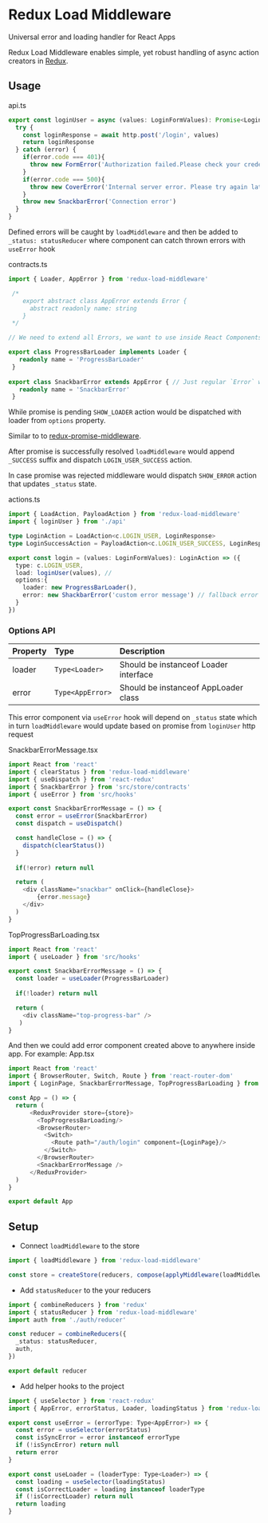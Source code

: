 # Redux Load Middleware
Universal error and loading handler for React Apps

Redux Load Middleware enables simple, yet robust handling of async action creators in [Redux](http://redux.js.org). 

## Usage

api.ts
```typescript
export const loginUser = async (values: LoginFormValues): Promise<LoginResponse> => {
  try {
    const loginResponse = await http.post('/login', values)
    return loginResponse
  } catch (error) {
    if(error.code === 401){
      throw new FormError('Authorization failed.Please check your credentials')
    }
    if(error.code === 500){
      throw new CoverError('Internal server error. Please try again later')
    }
    throw new SnackbarError('Connection error')  
  }
}
```

Defined errors will be caught by `loadMiddleware` and then be added to `_status: statusReducer` where component can catch thrown errors with `useError` hook

contracts.ts
```typescript
import { Loader, AppError } from 'redux-load-middleware'

 /*
    export abstract class AppError extends Error {
      abstract readonly name: string
    }
 */

// We need to extend all Errors, we want to use inside React Components, from AppError because loadMiddleware would check if it instanceOf AppError

export class ProgressBarLoader implements Loader {
   readonly name = 'ProgressBarLoader'
 }
 
export class SnackbarError extends AppError { // Just regular `Error` with name added
   readonly name = 'SnackbarError'
 }
```

While promise is pending `SHOW_LOADER` action would be dispatched with loader from `options` property.

Similar to to [redux-promise-middleware](https://github.com/pburtchaell/redux-promise-middleware).

After promise is successfully resolved `loadMiddleware` would append `_SUCCESS` suffix and dispatch `LOGIN_USER_SUCCESS` action.

In case promise was rejected middleware would dispatch  `SHOW_ERROR` action that updates `_status` state.


actions.ts
```typescript
import { LoadAction, PayloadAction } from 'redux-load-middleware'
import { loginUser } from './api'

type LoginAction = LoadAction<c.LOGIN_USER, LoginResponse>
type LoginSuccessAction = PayloadAction<c.LOGIN_USER_SUCCESS, LoginResponse>

export const login = (values: LoginFormValues): LoginAction => ({
  type: c.LOGIN_USER,
  load: loginUser(values), // 
  options:{
    loader: new ProgressBarLoader(),
    error: new ShackbarError('custom error message') // fallback error in case general Error was thrown
  }
})
```

### Options API
| Property        | Type                 | Description                           |
| -------------   |:-------------        |:-------------                         |
| loader          |```Type<Loader>```    | Should be instanceof Loader interface |
| error           | ```Type<AppError>``` | Should be instanceof AppLoader class  |

This error component via `useError` hook will depend on `_status` state which in turn `loadMiddleware` would update based on promise from `loginUser` http request

SnackbarErrorMessage.tsx
```typescript jsx
import React from 'react'
import { clearStatus } from 'redux-load-middleware'
import { useDispatch } from 'react-redux'
import { SnackbarError } from 'src/store/contracts'
import { useError } from 'src/hooks'

export const SnackbarErrorMessage = () => {
  const error = useError(SnackbarError)
  const dispatch = useDispatch()

  const handleClose = () => {
    dispatch(clearStatus())
  }
  
  if(!error) return null

  return (
    <div className="snackbar" onClick={handleClose}>
        {error.message}
    </div>
  )
}
```

TopProgressBarLoading.tsx
```typescript jsx
import React from 'react'
import { useLoader } from 'src/hooks'

export const SnackbarErrorMessage = () => {
  const loader = useLoader(ProgressBarLoader)
  
  if(!loader) return null

  return (
    <div className="top-progress-bar" />
   )
}
```

And then we could add error component created above to anywhere inside app. For example:
App.tsx
```typescript jsx
import React from 'react'
import { BrowserRouter, Switch, Route } from 'react-router-dom'
import { LoginPage, SnackbarErrorMessage, TopProgressBarLoading } from 'src/components'

const App = () => {
  return (
      <ReduxProvider store={store}>
        <TopProgressBarLoading/>
        <BrowserRouter>
          <Switch>
            <Route path="/auth/login" component={LoginPage}/>
          </Switch>
        </BrowserRouter>
        <SnackbarErrorMessage />
      </ReduxProvider>
  )
}

export default App
```


## Setup
- Connect `loadMiddleware` to the store
```typescript
import { loadMiddleware } from 'redux-load-middleware'

const store = createStore(reducers, compose(applyMiddleware(loadMiddleware)))
```
- Add `statusReducer` to the your reducers
```typescript
import { combineReducers } from 'redux'
import { statusReducer } from 'redux-load-middleware'
import auth from './auth/reducer'

const reducer = combineReducers({
  _status: statusReducer,
  auth,
})

export default reducer
```

- Add helper hooks to the project

```typescript jsx
import { useSelector } from 'react-redux'
import { AppError, errorStatus, Loader, loadingStatus } from 'redux-load-middleware'

export const useError = (errorType: Type<AppError>) => {
  const error = useSelector(errorStatus)
  const isSyncError = error instanceof errorType
  if (!isSyncError) return null
  return error
}

export const useLoader = (loaderType: Type<Loader>) => {
  const loading = useSelector(loadingStatus)
  const isCorrectLoader = loading instanceof loaderType
  if (!isCorrectLoader) return null
  return loading
}
```
